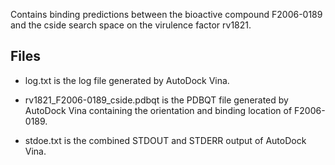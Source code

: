 Contains binding predictions between the bioactive compound F2006-0189 and the cside search space on the virulence factor rv1821.

## Files

- log.txt is the log file generated by AutoDock Vina.

- rv1821_F2006-0189_cside.pdbqt is the PDBQT file generated by AutoDock Vina containing the orientation and binding location of F2006-0189.

- stdoe.txt is the combined STDOUT and STDERR output of AutoDock Vina.

